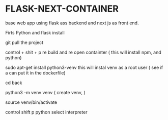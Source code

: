 # FLASK-NEXT-CONTAINER
base web app using flask ass backend and next js as front end.

Firts Python and flask install


git pull the project

control + shit + p re build and re open containter ( this will install npm, and python)

sudo apt-get install python3-venv  this will instal venv as a root user ( see if a can put it in the dockerfile)

cd back

python3 -m venv venv  ( create venv, )

source venv/bin/activate 

control shift p python select interpreter